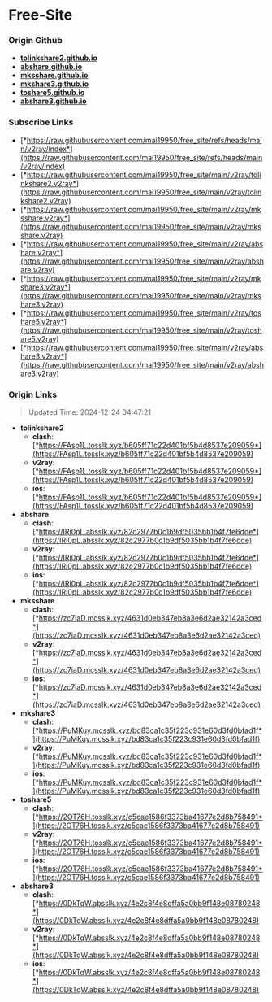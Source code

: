 # Free-Site

### Origin Github

- [**tolinkshare2.github.io**](https://github.com/tolinkshare2/tolinkshare2.github.io)
- [**abshare.github.io**](https://github.com/abshare/abshare.github.io)
- [**mksshare.github.io**](https://github.com/mksshare/mksshare.github.io)
- [**mkshare3.github.io**](https://github.com/mkshare3/mkshare3.github.io)
- [**toshare5.github.io**](https://github.com/toshare5/toshare5.github.io)
- [**abshare3.github.io**](https://github.com/abshare3/abshare3.github.io)

### Subscribe Links

- [*https://raw.githubusercontent.com/mai19950/free_site/refs/heads/main/v2ray/index*](https://raw.githubusercontent.com/mai19950/free_site/refs/heads/main/v2ray/index)
- [*https://raw.githubusercontent.com/mai19950/free_site/main/v2ray/tolinkshare2.v2ray*](https://raw.githubusercontent.com/mai19950/free_site/main/v2ray/tolinkshare2.v2ray)
- [*https://raw.githubusercontent.com/mai19950/free_site/main/v2ray/mksshare.v2ray*](https://raw.githubusercontent.com/mai19950/free_site/main/v2ray/mksshare.v2ray)
- [*https://raw.githubusercontent.com/mai19950/free_site/main/v2ray/abshare.v2ray*](https://raw.githubusercontent.com/mai19950/free_site/main/v2ray/abshare.v2ray)
- [*https://raw.githubusercontent.com/mai19950/free_site/main/v2ray/mkshare3.v2ray*](https://raw.githubusercontent.com/mai19950/free_site/main/v2ray/mkshare3.v2ray)
- [*https://raw.githubusercontent.com/mai19950/free_site/main/v2ray/toshare5.v2ray*](https://raw.githubusercontent.com/mai19950/free_site/main/v2ray/toshare5.v2ray)
- [*https://raw.githubusercontent.com/mai19950/free_site/main/v2ray/abshare3.v2ray*](https://raw.githubusercontent.com/mai19950/free_site/main/v2ray/abshare3.v2ray)

### Origin Links

> Updated Time: 2024-12-24 04:47:21

- **tolinkshare2**
  - **clash**: [*https://FAsp1L.tosslk.xyz/b605ff71c22d401bf5b4d8537e209059*](https://FAsp1L.tosslk.xyz/b605ff71c22d401bf5b4d8537e209059)
  - **v2ray**: [*https://FAsp1L.tosslk.xyz/b605ff71c22d401bf5b4d8537e209059*](https://FAsp1L.tosslk.xyz/b605ff71c22d401bf5b4d8537e209059)
  - **ios**: [*https://FAsp1L.tosslk.xyz/b605ff71c22d401bf5b4d8537e209059*](https://FAsp1L.tosslk.xyz/b605ff71c22d401bf5b4d8537e209059)
- **abshare**
  - **clash**: [*https://IRi0pL.absslk.xyz/82c2977b0c1b9df5035bb1b4f7fe6dde*](https://IRi0pL.absslk.xyz/82c2977b0c1b9df5035bb1b4f7fe6dde)
  - **v2ray**: [*https://IRi0pL.absslk.xyz/82c2977b0c1b9df5035bb1b4f7fe6dde*](https://IRi0pL.absslk.xyz/82c2977b0c1b9df5035bb1b4f7fe6dde)
  - **ios**: [*https://IRi0pL.absslk.xyz/82c2977b0c1b9df5035bb1b4f7fe6dde*](https://IRi0pL.absslk.xyz/82c2977b0c1b9df5035bb1b4f7fe6dde)
- **mksshare**
  - **clash**: [*https://zc7iaD.mcsslk.xyz/4631d0eb347eb8a3e6d2ae32142a3ced*](https://zc7iaD.mcsslk.xyz/4631d0eb347eb8a3e6d2ae32142a3ced)
  - **v2ray**: [*https://zc7iaD.mcsslk.xyz/4631d0eb347eb8a3e6d2ae32142a3ced*](https://zc7iaD.mcsslk.xyz/4631d0eb347eb8a3e6d2ae32142a3ced)
  - **ios**: [*https://zc7iaD.mcsslk.xyz/4631d0eb347eb8a3e6d2ae32142a3ced*](https://zc7iaD.mcsslk.xyz/4631d0eb347eb8a3e6d2ae32142a3ced)
- **mkshare3**
  - **clash**: [*https://PuMKuy.mcsslk.xyz/bd83ca1c35f223c931e60d3fd0bfad1f*](https://PuMKuy.mcsslk.xyz/bd83ca1c35f223c931e60d3fd0bfad1f)
  - **v2ray**: [*https://PuMKuy.mcsslk.xyz/bd83ca1c35f223c931e60d3fd0bfad1f*](https://PuMKuy.mcsslk.xyz/bd83ca1c35f223c931e60d3fd0bfad1f)
  - **ios**: [*https://PuMKuy.mcsslk.xyz/bd83ca1c35f223c931e60d3fd0bfad1f*](https://PuMKuy.mcsslk.xyz/bd83ca1c35f223c931e60d3fd0bfad1f)
- **toshare5**
  - **clash**: [*https://2OT76H.tosslk.xyz/c5cae1586f3373ba41677e2d8b758491*](https://2OT76H.tosslk.xyz/c5cae1586f3373ba41677e2d8b758491)
  - **v2ray**: [*https://2OT76H.tosslk.xyz/c5cae1586f3373ba41677e2d8b758491*](https://2OT76H.tosslk.xyz/c5cae1586f3373ba41677e2d8b758491)
  - **ios**: [*https://2OT76H.tosslk.xyz/c5cae1586f3373ba41677e2d8b758491*](https://2OT76H.tosslk.xyz/c5cae1586f3373ba41677e2d8b758491)
- **abshare3**
  - **clash**: [*https://0DkTqW.absslk.xyz/4e2c8f4e8dffa5a0bb9f148e08780248*](https://0DkTqW.absslk.xyz/4e2c8f4e8dffa5a0bb9f148e08780248)
  - **v2ray**: [*https://0DkTqW.absslk.xyz/4e2c8f4e8dffa5a0bb9f148e08780248*](https://0DkTqW.absslk.xyz/4e2c8f4e8dffa5a0bb9f148e08780248)
  - **ios**: [*https://0DkTqW.absslk.xyz/4e2c8f4e8dffa5a0bb9f148e08780248*](https://0DkTqW.absslk.xyz/4e2c8f4e8dffa5a0bb9f148e08780248)
